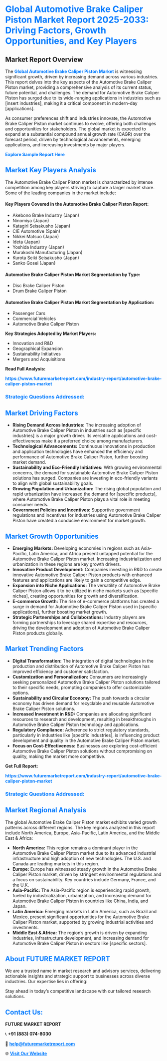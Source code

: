 <h1 style="color: #007BFF;">Global Automotive Brake Caliper Piston Market Report 2025-2033: Driving Factors, Growth Opportunities, and Key Players</h1>

<section id="overview">
<h2>Market Report Overview</h2>
<p>The <a href="https://www.futuremarketreport.com/industry-report/automotive-brake-caliper-piston-market" style="color: #007BFF; text-decoration: none;"><strong>Global Automotive Brake Caliper Piston Market</strong></a> is witnessing significant growth, driven by increasing demand across various industries. This report delves into the key aspects of the Automotive Brake Caliper Piston market, providing a comprehensive analysis of its current status, future potential, and challenges. The demand for Automotive Brake Caliper Piston has surged due to its wide-ranging applications in industries such as [insert industries], making it a critical component in modern-day [applications].</p>
<p>As consumer preferences shift and industries innovate, the Automotive Brake Caliper Piston market continues to evolve, offering both challenges and opportunities for stakeholders. The global market is expected to expand at a substantial compound annual growth rate (CAGR) over the forecast period, driven by technological advancements, emerging applications, and increasing investments by major players.</p>
</section>

<section id="overview">
<p><a href="https://www.futuremarketreport.com/request-sample/reportId=126176" style="color: #007BFF; text-decoration: none;"><strong>Explore Sample Report Here</strong></a></p>
</section>

<section id="key-players">
<h2 style="color: #007BFF;">Market Key Players Analysis</h2>
<p>The Automotive Brake Caliper Piston market is characterized by intense competition among key players striving to capture a larger market share. Some of the leading companies in the market include:</p>
<h4>Key Players Covered in the Automotive Brake Caliper Piston Report:</h4>
<ul><li>Akebono Brake Industry (Japan)</li><li>Ninomiya (Japan)</li><li>Katagiri Seisakusho (Japan)</li><li>CIE Automotive (Spain)</li><li>Nikkei Matsuo (Japan)</li><li>Ideta (Japan)</li><li>Yoshida Industry (Japan)</li><li>Murakoshi Manufacturing (Japan)</li><li>Kurota Seiki Seisakusho (Japan)</li><li>Sanko Gosei (Japan)</li></ul>
<h4>Automotive Brake Caliper Piston Market Segmentation by Type:</h4>
<ul><li>Disc Brake Caliper Piston</li><li>Drum Brake Caliper Piston</li></ul>

<h4>Automotive Brake Caliper Piston Market Segmentation by Application:</h4>
<ul><li>Passenger Cars</li><li>Commercial Vehicles</li><li>Automotive Brake Caliper Piston</li></ul>
<p><strong>Key Strategies Adopted by Market Players:</strong></p>
<ul>
<li>Innovation and R&D</li>
<li>Geographical Expansion</li>
<li>Sustainability Initiatives</li>
<li>Mergers and Acquisitions</li>
</ul>
</section>

<section>
<p><strong>Read Full Analysis: </strong></p><a href="https://www.futuremarketreport.com/industry-report/automotive-brake-caliper-piston-market" style="color: #007BFF; text-decoration: none;"><strong>https://www.futuremarketreport.com/industry-report/automotive-brake-caliper-piston-market</strong></a>
<h3 style="color: #007BFF;">Strategic Questions Addressed:</h3>
</section>

<section id="driving-factors">
<h2 style="color: #007BFF;">Market Driving Factors</h2>
<ul>
<li><strong>Rising Demand Across Industries:</strong> The increasing adoption of Automotive Brake Caliper Piston in industries such as [specific industries] is a major growth driver. Its versatile applications and cost-effectiveness make it a preferred choice among manufacturers.</li>
<li><strong>Technological Advancements:</strong> Continuous innovations in production and application technologies have enhanced the efficiency and performance of Automotive Brake Caliper Piston, further boosting market demand.</li>
<li><strong>Sustainability and Eco-Friendly Initiatives:</strong> With growing environmental concerns, the demand for sustainable Automotive Brake Caliper Piston solutions has surged. Companies are investing in eco-friendly variants to align with global sustainability goals.</li>
<li><strong>Growing Population and Urbanization:</strong> The rising global population and rapid urbanization have increased the demand for [specific products], where Automotive Brake Caliper Piston plays a vital role in meeting consumer needs.</li>
<li><strong>Government Policies and Incentives:</strong> Supportive government regulations and incentives for industries using Automotive Brake Caliper Piston have created a conducive environment for market growth.</li>
</ul>
</section>

<section id="growth-opportunities">
<h2 style="color: #007BFF;">Market Growth Opportunities</h2>
<ul>
<li><strong>Emerging Markets:</strong> Developing economies in regions such as Asia-Pacific, Latin America, and Africa present untapped potential for the Automotive Brake Caliper Piston market. Increasing industrialization and urbanization in these regions are key growth drivers.</li>
<li><strong>Innovative Product Development:</strong> Companies investing in R&D to create innovative Automotive Brake Caliper Piston products with enhanced features and applications are likely to gain a competitive edge.</li>
<li><strong>Expansion into Niche Applications:</strong> The versatility of Automotive Brake Caliper Piston allows it to be utilized in niche markets such as [specific niches], creating opportunities for growth and diversification.</li>
<li><strong>E-commerce Growth:</strong> The rise of e-commerce platforms has created a surge in demand for Automotive Brake Caliper Piston used in [specific applications], further boosting market growth.</li>
<li><strong>Strategic Partnerships and Collaborations:</strong> Industry players are forming partnerships to leverage shared expertise and resources, driving the development and adoption of Automotive Brake Caliper Piston products globally.</li>
</ul>
</section>

<section id="trending-factors">
<h2 style="color: #007BFF;">Market Trending Factors</h2>
<ul>
<li><strong>Digital Transformation:</strong> The integration of digital technologies in the production and distribution of Automotive Brake Caliper Piston has improved efficiency and customer satisfaction.</li>
<li><strong>Customization and Personalization:</strong> Consumers are increasingly seeking personalized Automotive Brake Caliper Piston solutions tailored to their specific needs, prompting companies to offer customizable options.</li>
<li><strong>Sustainability and Circular Economy:</strong> The push towards a circular economy has driven demand for recyclable and reusable Automotive Brake Caliper Piston solutions.</li>
<li><strong>Increased Investment in R&D:</strong> Companies are allocating significant resources to research and development, resulting in breakthroughs in Automotive Brake Caliper Piston technology and applications.</li>
<li><strong>Regulatory Compliance:</strong> Adherence to strict regulatory standards, particularly in industries like [specific industries], is influencing product development and quality in the Automotive Brake Caliper Piston market.</li>
<li><strong>Focus on Cost-Effectiveness:</strong> Businesses are exploring cost-efficient Automotive Brake Caliper Piston solutions without compromising on quality, making the market more competitive.</li>
</ul>
</section>

<section>
<p><strong>Get Full Report: </strong></p><a href="https://www.futuremarketreport.com/industry-report/automotive-brake-caliper-piston-market" style="color: #007BFF; text-decoration: none;"><strong>https://www.futuremarketreport.com/industry-report/automotive-brake-caliper-piston-market</strong></a>
<h3 style="color: #007BFF;">Strategic Questions Addressed:</h3>
</section>


<section id="regional-analysis">
<h2 style="color: #007BFF;">Market Regional Analysis</h2>
<p>The global Automotive Brake Caliper Piston market exhibits varied growth patterns across different regions. The key regions analyzed in this report include North America, Europe, Asia-Pacific, Latin America, and the Middle East & Africa:</p>
<ul>
<li><strong>North America:</strong> This region remains a dominant player in the Automotive Brake Caliper Piston market due to its advanced industrial infrastructure and high adoption of new technologies. The U.S. and Canada are leading markets in this region.</li>
<li><strong>Europe:</strong> Europe has witnessed steady growth in the Automotive Brake Caliper Piston market, driven by stringent environmental regulations and a focus on sustainability. Key countries include Germany, France, and the U.K.</li>
<li><strong>Asia-Pacific:</strong> The Asia-Pacific region is experiencing rapid growth, fueled by industrialization, urbanization, and increasing demand for Automotive Brake Caliper Piston in countries like China, India, and Japan.</li>
<li><strong>Latin America:</strong> Emerging markets in Latin America, such as Brazil and Mexico, present significant opportunities for the Automotive Brake Caliper Piston market, supported by growing industrial activities and investments.</li>
<li><strong>Middle East & Africa:</strong> The region’s growth is driven by expanding industries, infrastructure development, and increasing demand for Automotive Brake Caliper Piston in sectors like [specific sectors].</li>
</ul>
</section>

<footer>
<h2 style="color: #007BFF;">About FUTURE MARKET REPORT</h2>
<p>We are a trusted name in market research and advisory services, delivering actionable insights and strategic support to businesses across diverse industries. Our expertise lies in offering:</p>

<p>Stay ahead in today’s competitive landscape with our tailored research solutions.</p>

<h2 style="color: #007BFF;">Contact Us:</h2>
<p><strong>FUTURE MARKET REPORT</strong></p>
<p>📞 <strong>+91 (883) 074-8030</strong></p>
<p>📧 <strong><a href="mailto:help@futuremarketreport.com" style="color: #007BFF;">help@futuremarketreport.com</a></strong></p>
<p>🌐 <strong><a href="https://www.futuremarketreport.com/" style="color: #007BFF;">Visit Our Website</a></strong></p>
</footer>